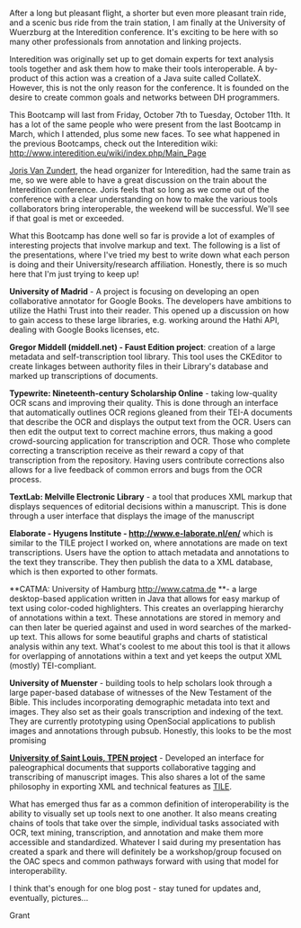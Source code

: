 After a long but pleasant flight, a shorter but even more pleasant train ride, and a scenic bus ride from the train station, I am finally at the University of Wuerzburg at the Interedition conference. It's exciting to be here with so many other professionals from annotation and linking projects.

Interedition was originally set up to get domain experts for text analysis tools together and ask them how to make their tools interoperable. A by-product of this action was a creation of a Java suite called CollateX. However, this is not the only reason for the conference. It is founded on the desire to create common goals and networks between DH programmers.

This Bootcamp will last from Friday, October 7th to Tuesday, October 11th. It has a lot of the same people who were present from the last Bootcamp in March, which I attended, plus some new faces. To see what happened in the previous Bootcamps, check out the Interedition wiki: <http://www.interedition.eu/wiki/index.php/Main_Page>

[Joris Van Zundert](http://alfalablog.huygensinstituut.nl/?page_id=122 "Joris Van Zundert"), the head organizer for Interedition, had the same train as me, so we were able to have a great discussion on the train about the Interedition conference. Joris feels that so long as we come out of the conference with a clear understanding on how to make the various tools collaborators bring interoperable, the weekend will be successful. We'll see if that goal is met or exceeded.

What this Bootcamp has done well so far is provide a lot of examples of interesting projects that involve markup and text. The following is a list of the presentations, where I've tried my best to write down what each person is doing and their University/research affiliation. Honestly, there is so much here that I'm just trying to keep up!

**University of Madrid** - A project is focusing on developing an open collaborative annotator for Google Books. The developers have ambitions to utilize the Hathi Trust into their reader. This opened up a discussion on how to gain access to these large libraries, e.g. working around the Hathi API, dealing with Google Books licenses, etc.

**Gregor Middell (middell.net) - Faust Edition project**: creation of a large metadata and self-transcription tool library. This tool uses the CKEditor to create linkages between authority files in their Library's database and marked up transcriptions of documents.

**Typewrite: Nineteenth-century Scholarship Online** - taking low-quality OCR scans and improving their quality. This is done through an interface that automatically outlines OCR regions gleaned from their TEI-A documents that describe the OCR and displays the output text from the OCR. Users can then edit the output text to correct machine errors, thus making a good crowd-sourcing application for transcription and OCR. Those who complete correcting a transcription receive as their reward a copy of that transcription from the repository. Having users contribute corrections also allows for a live feedback of common errors and bugs from the OCR process.

**TextLab: Melville Electronic Library** - a tool that produces XML markup that displays sequences of editorial decisions within a manuscript. This is done through a user interface that displays the image of the manuscript

**Elaborate - Hyugens Institute - http://www.e-laborate.nl/en/** which is similar to the TILE project I worked on, where annotations are made on text transcriptions. Users have the option to attach metadata and annotations to the text they transcribe. They then publish the data to a XML database, which is then exported to other formats.

**CATMA: University of Hamburg http://www.catma.de **- a large desktop-based application written in Java that allows for easy markup of text using color-coded highlighters. This creates an overlapping hierarchy of annotations within a text. These annotations are stored in memory and can then later be queried against and used in word searches of the marked-up text. This allows for some beautiful graphs and charts of statistical analysis within any text. What's coolest to me about this tool is that it allows for overlapping of annotations within a text and yet keeps the output XML (mostly) TEI-compliant.

**University of Muenster** - building tools to help scholars look through a large paper-based database of witnesses of the New Testament of the Bible. This includes incorporating demographic metadata into text and images. They also set as their goals transcription and indexing of the text. They are currently prototyping using OpenSocial applications to publish images and annotations through pubsub. Honestly, this looks to be the most promising

[**University of Saint Louis, TPEN project**](http://digital-editor.blogspot.com/2010/10/jon.html) - Developed an interface for paleographical documents that supports collaborative tagging and transcribing of manuscript images. This also shares a lot of the same philosophy in exporting XML and technical features as [TILE](http://mith.umd.edu/tile/).

What has emerged thus far as a common definition of interoperability is the ability to visually set up tools next to one another. It also means creating chains of tools that take over the simple, individual tasks associated with OCR, text mining, transcription, and annotation and make them more accessible and standardized. Whatever I said during my presentation has created a spark and there will definitely be a workshop/group focused on the OAC specs and common pathways forward with using that model for interoperability.

I think that's enough for one blog post - stay tuned for updates and, eventually, pictures...

Grant